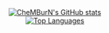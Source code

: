 <div align="center">
    <a href="https://github.com/CheMBurN695/github-readme-stats">
        <img src="https://github-readme-stats-git-master-pasindu-de-silvas-projects.vercel.app/api?username=CheMBurN695&include_all_commits=true&hide=stars,contribs,issues&show=prs_merged&theme=cobalt"     alt="CheMBurN's GitHub stats">
    </a>
</div>

<div align="center">
    <a href="https://github.com/CheMBurN695/github-readme-stats">
        <img src="https://github-readme-stats-git-master-pasindu-de-silvas-projects.vercel.app/api/top-langs/?username=CheMBurN695&theme=cobalt&size_weight=0.2&count_weight=0&langs_count=6&hide=GLSL,Objective-C++,PHP" alt="Top Languages">
    </a>
</div>
<!--
**CheMBurN695/CheMBurN695** is a ✨ _special_ ✨ repository because its `README.md` (this file) appears on your GitHub profile.

Here are some ideas to get you started:

- 🔭 I’m currently working on ...
- 🌱 I’m currently learning ...
- 👯 I’m looking to collaborate on ...
- 🤔 I’m looking for help with ...
- 💬 Ask me about ...
- 📫 How to reach me: ...
- 😄 Pronouns: ...
- ⚡ Fun fact: ...
-->
